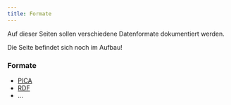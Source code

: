 ```yaml
---
title: Formate
---
```


Auf dieser Seiten sollen verschiedene Datenformate dokumentiert werden.

<div class="alert alert-warning" role="alert">
  Die Seite befindet sich noch im Aufbau!
</div>


### Formate

* [PICA](pica)
* [RDF](rdf)
* ...
